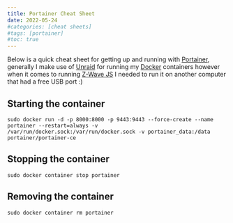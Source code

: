 ```yaml
---
title: Portainer Cheat Sheet
date: 2022-05-24
#categories: [cheat sheets]
#tags: [portainer]
#toc: true
---
```


Below is a quick cheat sheet for getting up and running with [Portainer](https://www.portainer.io/), generally I make use of [Unraid](https://unraid.net/) for running my [Docker](https://www.docker.com/products/docker-desktop/) containers however when it comes to running [Z-Wave JS](https://github.com/zwave-js) I needed to run it on another computer that had a free USB port :)

## Starting the container
```shell
sudo docker run -d -p 8000:8000 -p 9443:9443 --force-create --name portainer --restart=always -v /var/run/docker.sock:/var/run/docker.sock -v portainer_data:/data portainer/portainer-ce
```

## Stopping the container
```shell
sudo docker container stop portainer
```

## Removing the container
```shell
sudo docker container rm portainer
```
